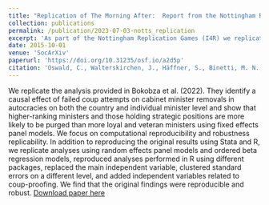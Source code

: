 ```yaml
---
title: "Replication of The Morning After:  Report from the Nottingham Replication Games"
collection: publications
permalink: /publication/2023-07-03-notts_replication
excerpt: 'As part of the Nottingham Replication Games (I4R) we replicated "The morning after: cabinet instability and the purging of ministers after failed coup attempts in autocracies".'
date: 2015-10-01
venue: 'SocArXiv'
paperurl: 'https://doi.org/10.31235/osf.io/a2d5p'
citation: 'Oswald, C., Walterskirchen, J., Häffner, S., Binetti, M. N., & Dworschak, C. (2023, July 5). Replication of The Morning After: Report from the Nottingham Replication Games. https://doi.org/10.31235/osf.io/a2d5p'
---
```

We replicate the analysis provided in Bokobza et al. (2022). They identify a causal effect of failed coup attempts on cabinet minister removals in autocracies on both the country and individual minister level and show that higher-ranking ministers and those holding strategic positions are more likely to be purged than more loyal and veteran ministers using fixed effects panel models. We focus on computational reproducibility and robustness replicability. In addition to reproducing the original results using Stata and R, we replicate analyses using random effects panel models and ordered beta regression models, reproduced analyses performed in R using different packages, replaced the main independent variable, clustered standard errors on a different level, and added independent variables related to coup-proofing. We find that the original findings were reproducible and robust.
[Download paper here](https://doi.org/10.31235/osf.io/a2d5p)
